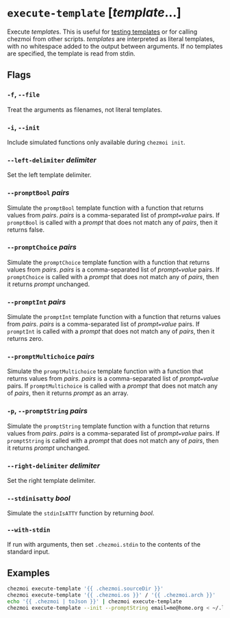 # `execute-template` [*template*...]

Execute *template*s. This is useful for [testing templates][testing] or for
calling chezmoi from other scripts. *templates* are interpreted as literal
templates, with no whitespace added to the output between arguments. If no
templates are specified, the template is read from stdin.

## Flags

### `-f`, `--file`

Treat the arguments as filenames, not literal templates.

### `-i`, `--init`

Include simulated functions only available during `chezmoi init`.

### `--left-delimiter` *delimiter*

Set the left template delimiter.

### `--promptBool` *pairs*

Simulate the `promptBool` template function with a function that returns values
from *pairs*. *pairs* is a comma-separated list of *prompt*`=`*value* pairs. If
`promptBool` is called with a *prompt* that does not match any of *pairs*, then
it returns false.

### `--promptChoice` *pairs*

Simulate the `promptChoice` template function with a function that returns
values from *pairs*. *pairs* is a comma-separated list of *prompt*`=`*value*
pairs. If `promptChoice` is called with a *prompt* that does not match any of
*pairs*, then it returns *prompt* unchanged.

### `--promptInt` *pairs*

Simulate the `promptInt` template function with a function that returns values
from *pairs*. *pairs* is a comma-separated list of *prompt*`=`*value* pairs. If
`promptInt` is called with a *prompt* that does not match any of *pairs*, then
it returns zero.

### `--promptMultichoice` *pairs*

Simulate the `promptMultichoice` template function with a function that returns
values from *pairs*. *pairs* is a comma-separated list of *prompt*`=`*value*
pairs. If `promptMultichoice` is called with a *prompt* that does not match any
of *pairs*, then it returns *prompt* as an array.

### `-p`, `--promptString` *pairs*

Simulate the `promptString` template function with a function that returns
values from *pairs*. *pairs* is a comma-separated list of *prompt*`=`*value*
pairs. If `promptString` is called with a *prompt* that does not match any of
*pairs*, then it returns *prompt* unchanged.

### `--right-delimiter` *delimiter*

Set the right template delimiter.

### `--stdinisatty` *bool*

Simulate the `stdinIsATTY` function by returning *bool*.

### `--with-stdin`

If run with arguments, then set `.chezmoi.stdin` to the contents of the standard
input.

## Examples

```sh
chezmoi execute-template '{{ .chezmoi.sourceDir }}'
chezmoi execute-template '{{ .chezmoi.os }}' / '{{ .chezmoi.arch }}'
echo '{{ .chezmoi | toJson }}' | chezmoi execute-template
chezmoi execute-template --init --promptString email=me@home.org < ~/.local/share/chezmoi/.chezmoi.toml.tmpl
```

[testing]: /user-guide/templating.md#testing-templates
